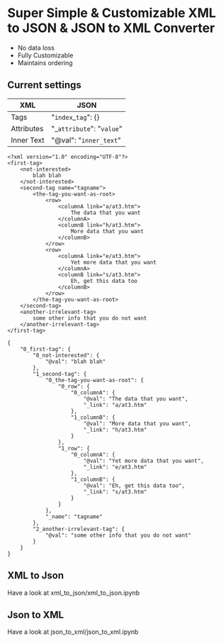 # Super Simple & Customizable XML to JSON & JSON to XML Converter

- No data loss
- Fully Customizable
- Maintains ordering

## Current settings
| XML          | JSON                     |
|--------------|--------------------------|
| Tags         | "`index`_`tag`": {}      |
| Attributes   | "_`attribute`": "`value`"|
| Inner Text   | "@val": "`inner_text`"   |
```
<?xml version="1.0" encoding="UTF-8"?>
<first-tag>
    <not-interested>
        blah blah
    </not-interested>
    <second-tag name="tagname">
        <the-tag-you-want-as-root>
            <row>
                <columnA link="a/at3.htm">
                    The data that you want
                </columnA>
                <columnB link="h/at3.htm">
                    More data that you want
                </columnB>
            </row>
            <row>
                <columnA link="e/at3.htm">
                    Yet more data that you want
                </columnA>
                <columnB link="s/at3.htm">
                    Eh, get this data too
                </columnB>
            </row>
        </the-tag-you-want-as-root>
    </second-tag>
    <another-irrelevant-tag>
        some other info that you do not want
    </another-irrelevant-tag>
</first-tag>
```
```
{
    "0_first-tag": {
        "0_not-interested": {
            "@val": "blah blah"
        },
        "1_second-tag": {
            "0_the-tag-you-want-as-root": {
                "0_row": {
                    "0_columnA": {
                        "@val": "The data that you want",
                        "_link": "a/at3.htm"
                    },
                    "1_columnB": {
                        "@val": "More data that you want",
                        "_link": "h/at3.htm"
                    }
                },
                "1_row": {
                    "0_columnA": {
                        "@val": "Yet more data that you want",
                        "_link": "e/at3.htm"
                    },
                    "1_columnB": {
                        "@val": "Eh, get this data too",
                        "_link": "s/at3.htm"
                    }
                }
            },
            "_name": "tagname"
        },
        "2_another-irrelevant-tag": {
            "@val": "some other info that you do not want"
        }
    }
}
```

## XML to Json
Have a look at xml_to_json/xml_to_json.ipynb 

## Json to XML
Have a look at json_to_xml/json_to_xml.ipynb 

